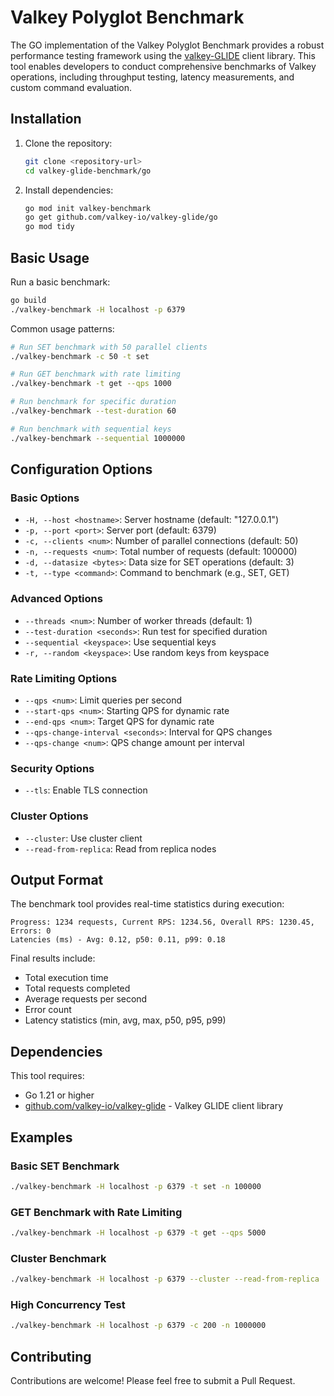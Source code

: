 # Valkey Polyglot Benchmark

The GO implementation of the Valkey Polyglot Benchmark provides a robust performance testing framework using the [valkey-GLIDE](https://github.com/valkey-io/valkey-glide) client library. This tool enables developers to conduct comprehensive benchmarks of Valkey operations, including throughput testing, latency measurements, and custom command evaluation. 

## Installation

1. Clone the repository:
    ```bash
    git clone <repository-url>
    cd valkey-glide-benchmark/go
    ```

2. Install dependencies:
    ```bash
    go mod init valkey-benchmark
    go get github.com/valkey-io/valkey-glide/go
    go mod tidy
    
    ```

## Basic Usage

Run a basic benchmark:
```bash
go build
./valkey-benchmark -H localhost -p 6379
```

Common usage patterns:
```bash
# Run SET benchmark with 50 parallel clients
./valkey-benchmark -c 50 -t set

# Run GET benchmark with rate limiting
./valkey-benchmark -t get --qps 1000

# Run benchmark for specific duration
./valkey-benchmark --test-duration 60

# Run benchmark with sequential keys
./valkey-benchmark --sequential 1000000
```

## Configuration Options

### Basic Options
- `-H, --host <hostname>`: Server hostname (default: "127.0.0.1")
- `-p, --port <port>`: Server port (default: 6379)
- `-c, --clients <num>`: Number of parallel connections (default: 50)
- `-n, --requests <num>`: Total number of requests (default: 100000)
- `-d, --datasize <bytes>`: Data size for SET operations (default: 3)
- `-t, --type <command>`: Command to benchmark (e.g., SET, GET)

### Advanced Options
- `--threads <num>`: Number of worker threads (default: 1)
- `--test-duration <seconds>`: Run test for specified duration
- `--sequential <keyspace>`: Use sequential keys
- `-r, --random <keyspace>`: Use random keys from keyspace

### Rate Limiting Options
- `--qps <num>`: Limit queries per second
- `--start-qps <num>`: Starting QPS for dynamic rate
- `--end-qps <num>`: Target QPS for dynamic rate
- `--qps-change-interval <seconds>`: Interval for QPS changes
- `--qps-change <num>`: QPS change amount per interval

### Security Options
- `--tls`: Enable TLS connection

### Cluster Options
- `--cluster`: Use cluster client
- `--read-from-replica`: Read from replica nodes

## Output Format

The benchmark tool provides real-time statistics during execution:

```
Progress: 1234 requests, Current RPS: 1234.56, Overall RPS: 1230.45, Errors: 0
Latencies (ms) - Avg: 0.12, p50: 0.11, p99: 0.18
```

Final results include:
- Total execution time
- Total requests completed
- Average requests per second
- Error count
- Latency statistics (min, avg, max, p50, p95, p99)

## Dependencies

This tool requires:
- Go 1.21 or higher
- [github.com/valkey-io/valkey-glide](https://github.com/valkey-io/valkey-glide) - Valkey GLIDE client library

## Examples

### Basic SET Benchmark
```bash
./valkey-benchmark -H localhost -p 6379 -t set -n 100000
```

### GET Benchmark with Rate Limiting
```bash
./valkey-benchmark -H localhost -p 6379 -t get --qps 5000
```

### Cluster Benchmark
```bash
./valkey-benchmark -H localhost -p 6379 --cluster --read-from-replica
```

### High Concurrency Test
```bash
./valkey-benchmark -H localhost -p 6379 -c 200 -n 1000000
```

## Contributing

Contributions are welcome! Please feel free to submit a Pull Request.